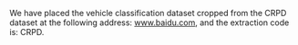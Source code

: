 We have placed the vehicle classification dataset cropped from the CRPD dataset at the following address: www.baidu.com, and the extraction code is: CRPD.
